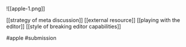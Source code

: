 ![[apple-1.png]]

[[strategy of meta discussion]]
[[external resource]]
[[playing with the editor]]
[[style of breaking editor capabilities]]

#apple #submission 